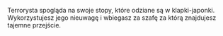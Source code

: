 Terrorysta spogląda na swoje stopy, które odziane są w klapki-japonki. Wykorzystujesz jego nieuwagę i wbiegasz za szafę za którą znajdujesz tajemne przejście.
